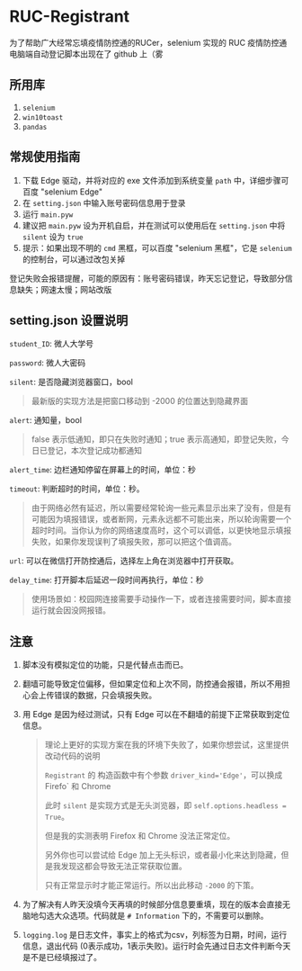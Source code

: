 # RUC-Registrant

为了帮助广大经常忘填疫情防控通的RUCer，selenium 实现的 RUC 疫情防控通电脑端自动登记脚本出现在了 github 上（雾

## 所用库

1. `selenium`
2. `win10toast`
3. `pandas`

## 常规使用指南

1. 下载 Edge 驱动，并将对应的 exe 文件添加到系统变量 `path` 中，详细步骤可百度 "selenium Edge"
2. 在 `setting.json` 中输入账号密码信息用于登录
3. 运行 `main.pyw`
4. 建议把 `main.pyw` 设为开机自启，并在测试可以使用后在 `setting.json` 中将 `silent` 设为 `true`
5. 提示：如果出现不明的 `cmd` 黑框，可以百度 "selenium 黑框"，它是 `selenium` 的控制台，可以通过改包关掉

登记失败会报错提醒，可能的原因有：账号密码错误，昨天忘记登记，导致部分信息缺失；网速太慢；网站改版

## setting.json 设置说明
`student_ID`: 微人大学号

`password`: 微人大密码

`silent`: 是否隐藏浏览器窗口，bool
> 最新版的实现方法是把窗口移动到 -2000 的位置达到隐藏界面

`alert`: 通知量，bool
> false 表示低通知，即只在失败时通知；true 表示高通知，即登记失败，今日已登记，本次登记成功都通知

`alert_time`: 边栏通知停留在屏幕上的时间，单位：秒

`timeout`: 判断超时的时间，单位：秒。
> 由于网络必然有延迟，所以需要经常轮询一些元素显示出来了没有，但是有可能因为填报错误，或者断网，元素永远都不可能出来，所以轮询需要一个超时时间。当你认为你的网络速度高时，这个可以调低，以更快地显示填报失败，如果你发现误判了填报失败，那可以把这个值调高。

`url`: 可以在微信打开防控通后，选择左上角在浏览器中打开获取。

`delay_time`: 打开脚本后延迟一段时间再执行，单位：秒
> 使用场景如：校园网连接需要手动操作一下，或者连接需要时间，脚本直接运行就会因没网报错。

## 注意

1. 脚本没有模拟定位的功能，只是代替点击而已。

2. 翻墙可能导致定位偏移，但如果定位和上次不同，防控通会报错，所以不用担心会上传错误的数据，只会填报失败。

3. 用 Edge 是因为经过测试，只有 Edge 可以在不翻墙的前提下正常获取到定位信息。

   > 理论上更好的实现方案在我的环境下失败了，如果你想尝试，这里提供改动代码的说明
   > 
   > `Registrant` 的 构造函数中有个参数 `driver_kind='Edge'`，可以换成 Firefo` 和 Chrome
   > 
   > 此时 `silent` 是实现方式是无头浏览器，即 `self.options.headless = True`。
   > 
   > 但是我的实测表明 Firefox 和 Chrome 没法正常定位。
   > 
   > 另外你也可以尝试给 Edge 加上无头标识，或者最小化来达到隐藏，但是我发现这都会导致无法正常获取位置。
   > 
   > 只有正常显示时才能正常运行。所以出此移动 `-2000` 的下策。

4. 为了解决有人昨天没填今天再填的时候部分信息要重填，现在的版本会直接无脑地勾选大众选项。代码就是 `# Information` 下的，不需要可以删除。

5. `logging.log` 是日志文件，事实上的格式为csv，列标签为日期，时间，运行信息，退出代码 (0表示成功，1表示失败)。运行时会先通过日志文件判断今天是不是已经填报过了。